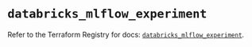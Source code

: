 # `databricks_mlflow_experiment`

Refer to the Terraform Registry for docs: [`databricks_mlflow_experiment`](https://registry.terraform.io/providers/databricks/databricks/1.58.0/docs/resources/mlflow_experiment).
